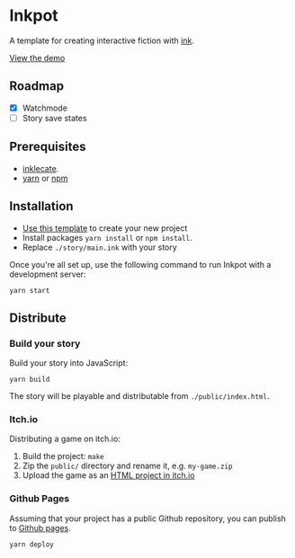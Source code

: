 # Inkpot

A template for creating interactive fiction with [ink](https://github.com/inkle/ink).

[View the demo](https://mgmarlow.github.io/recycle/)

## Roadmap

- [x] Watchmode
- [ ] Story save states

## Prerequisites

- [inklecate](https://github.com/inkle/ink/releases).
- [yarn](https://yarnpkg.com/) or [npm](https://nodejs.org/en/)

## Installation

- [Use this template](https://github.com/mgmarlow/recycle/generate) to create your new project
- Install packages `yarn install` or `npm install`.
- Replace `./story/main.ink` with your story

Once you're all set up, use the following command to run Inkpot with a development server:

```
yarn start
```

## Distribute

### Build your story

Build your story into JavaScript:

```
yarn build
```

The story will be playable and distributable from `./public/index.html`.

### Itch.io

Distributing a game on itch.io:

1. Build the project: `make`
2. Zip the `public/` directory and rename it, e.g. `my-game.zip`
3. Upload the game as an [HTML project in itch.io](https://itch.io/docs/creators/html5)

### Github Pages

Assuming that your project has a public Github repository, you can publish to [Github pages](https://docs.github.com/en/github/working-with-github-pages/configuring-a-publishing-source-for-your-github-pages-site).

```
yarn deploy
```
